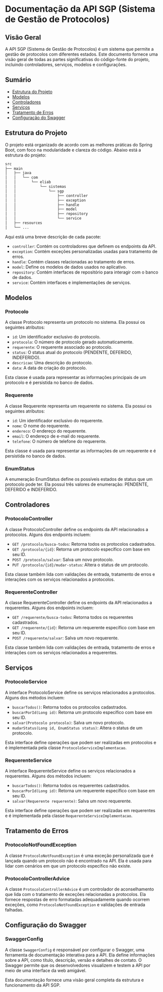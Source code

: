 # Documentação da API SGP (Sistema de Gestão de Protocolos)

## Visão Geral
A API SGP (Sistema de Gestão de Protocolos) é um sistema que permite a gestão de protocolos com diferentes estados. Este documento fornece uma visão geral de todas as partes significativas do código-fonte do projeto, incluindo controladores, serviços, modelos e configurações.

## Sumário
- [Estrutura do Projeto](#estrutura-do-projeto)
- [Modelos](#modelos)
- [Controladores](#controladores)
- [Serviços](#serviços)
- [Tratamento de Erros](#tratamento-de-erros)
- [Configuração do Swagger](#configuração-do-swagger)

## Estrutura do Projeto
O projeto está organizado de acordo com as melhores práticas do Spring Boot, com foco na modularidade e clareza do código. Abaixo está a estrutura do projeto:
```css
src
├── main
│   ├── java
│   │   └── com
│   │       └── eliab
│   │           └── sistemas
│   │               └── sgp
│   │                   ├── controller
│   │                   ├── exception
│   │                   ├── handle
│   │                   ├── model
│   │                   ├── repository
│   │                   └── service
│   ├── resources
│   └── ...
```
Aqui está uma breve descrição de cada pacote:

- `controller`: Contém os controladores que definem os endpoints da API.
- `exception`: Contém exceções personalizadas usadas para tratamento de erros.
- `handle`: Contém classes relacionadas ao tratamento de erros.
- `model`: Define os modelos de dados usados no aplicativo.
- `repository`: Contém interfaces de repositório para interagir com o banco de dados.
- `service`: Contém interfaces e implementações de serviços.

## Modelos
### Protocolo
A classe Protocolo representa um protocolo no sistema. Ela possui os seguintes atributos:
- `id`: Um identificador exclusivo do protocolo.
- `protocolo`: O número de protocolo gerado automaticamente.
- `requerente`: O requerente associado ao protocolo.
- `status`: O status atual do protocolo (PENDENTE, DEFERIDO, INDEFERIDO).
- `descricao`: Uma descrição do protocolo.
- `data`: A data de criação do protocolo.

Esta classe é usada para representar as informações principais de um protocolo e é persistida no banco de dados.

### Requerente
A classe Requerente representa um requerente no sistema. Ela possui os seguintes atributos:
- `id`: Um identificador exclusivo do requerente.
- `nome`: O nome do requerente.
- `endereco`: O endereço do requerente.
- `email`: O endereço de e-mail do requerente.
- `telefone`: O número de telefone do requerente.

Esta classe é usada para representar as informações de um requerente e é persistida no banco de dados.

### EnumStatus
A enumeração EnumStatus define os possíveis estados de status que um protocolo pode ter. Ela possui três valores de enumeração: PENDENTE, DEFERIDO e INDEFERIDO.

## Controladores
### ProtocoloController
A classe ProtocoloController define os endpoints da API relacionados a protocolos. Alguns dos endpoints incluem:
- `GET /protocolo/busca-todos`: Retorna todos os protocolos cadastrados.
- `GET /protocolo/{id}`: Retorna um protocolo específico com base em seu ID.
- `POST /protocolo/salvar`: Salva um novo protocolo.
- `PUT /protocolo/{id}/mudar-status`: Altera o status de um protocolo.

Esta classe também lida com validações de entrada, tratamento de erros e interações com os serviços relacionados a protocolos.

### RequerenteController
A classe RequerenteController define os endpoints da API relacionados a requerentes. Alguns dos endpoints incluem:
- `GET /requerente/busca-todos`: Retorna todos os requerentes cadastrados.
- `GET /requerente/{id}`: Retorna um requerente específico com base em seu ID.
- `POST /requerente/salvar`: Salva um novo requerente.

Esta classe também lida com validações de entrada, tratamento de erros e interações com os serviços relacionados a requerentes.

## Serviços
### ProtocoloService
A interface ProtocoloService define os serviços relacionados a protocolos. Alguns dos métodos incluem:
- `buscarTodos()`: Retorna todos os protocolos cadastrados.
- `buscarPorId(Long id)`: Retorna um protocolo específico com base em seu ID.
- `salvar(Protocolo protocolo)`: Salva um novo protocolo.
- `mudarStatus(Long id, EnumStatus status)`: Altera o status de um protocolo.

Esta interface define operações que podem ser realizadas em protocolos e é implementada pela classe `ProtocoloServiceImplementacao`.

### RequerenteService
A interface RequerenteService define os serviços relacionados a requerentes. Alguns dos métodos incluem:
- `buscarTodos()`: Retorna todos os requerentes cadastrados.
- `buscarPorId(Long id)`: Retorna um requerente específico com base em seu ID.
- `salvar(Requerente requerente)`: Salva um novo requerente.

Esta interface define operações que podem ser realizadas em requerentes e é implementada pela classe `RequerenteServiceImplementacao`.

## Tratamento de Erros
### ProtocoloNotFoundException
A classe `ProtocoloNotFoundException` é uma exceção personalizada que é lançada quando um protocolo não é encontrado na API. Ela é usada para lidar com cenários em que um protocolo específico não existe.

### ProtocoloControllerAdvice
A classe `ProtocoloControllerAdvice` é um controlador de aconselhamento que lida com o tratamento de exceções relacionadas a protocolos. Ela fornece respostas de erro formatadas adequadamente quando ocorrem exceções, como `ProtocoloNotFoundException` e validações de entrada falhadas.

## Configuração do Swagger
### SwaggerConfig
A classe `SwaggerConfig` é responsável por configurar o Swagger, uma ferramenta de documentação interativa para a API. Ela define informações sobre a API, como título, descrição, versão e detalhes de contato. O Swagger permite que os desenvolvedores visualizem e testem a API por meio de uma interface da web amigável.

Esta documentação fornece uma visão geral completa da estrutura e funcionamento da API SGP.
